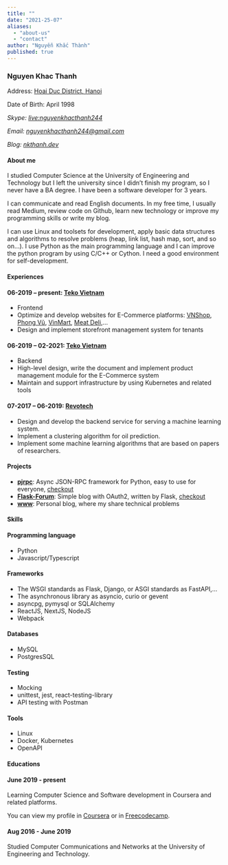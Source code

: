 ```yaml
---
title: ""
date: "2021-25-07"
aliases:
  - "about-us"
  - "contact"
author: "Nguyễn Khắc Thành"
published: true
---
```


<article id="resume">
	<h3 class="title">Nguyen Khac Thanh</h3>
	<div class="section" id="contact">
		<div>
			<p>Address: <a target="_blank" href="https://goo.gl/maps/RMTJxcaQxWt31WiL8">Hoai Duc District, Hanoi</a></p>
			<p>Date of Birth: <time datetime="1998-04-24">April 1998</time></p>
		</div>
		<address>
			<p>Skype: <a target="_blank" href="https://join.skype.com/invite/bFZVFCglRj0q">live:nguyenkhacthanh244</a></p>
			<p>Email: <a target="_blank" href="mailto:nguyenkhacthanh244@gmail.com">nguyenkhacthanh244@gmail.com</a></p>
			<p>Blog: <a target="_blank" href="https://nkthanh.dev">nkthanh.dev</a></p>
		</address>
	</div>
	<div class="section" id="about">
		<h4>About me</h4>
		<p>I studied Computer Science at the University of Engineering and Technology but I left the university since I didn’t finish my program, so I never have a BA degree. I have been a software developer for 3 years.</p>
		<p>I can communicate and read English documents. In my free time, I usually read Medium, review code on Github, learn new technology or improve my programming skills or write my blog.</p>
		<p>I can use Linux and toolsets for development, apply basic data structures and algorithms to resolve problems (heap, link list, hash map, sort, and so on…). I use Python as the main programming language and I can improve the python program by using C/C++ or Cython. I need a good environment for self-development.</p>
	</div>	
	<div class="section" id="work-experiences">
		<h4>Experiences</h4>
		<div class="exp">
			<h4>06-2019 – present: <a href="https://teko.vn/">Teko Vietnam</a></h4>
			<ul>
			    <li>Frontend</li>
                <li>Optimize and develop websites for E-Commerce platforms: <a href="https://vnshop.vn">VNShop</a>, <a href="https://phongvu.vn">Phong Vũ</a>, <a href="https://vinmart.com">VinMart</a>, <a href="https://meatdeli.com.vn">Meat Deli</a>,...</li></li>
                <li>Design and implement storefront management system for tenants</li>
			</ul>
		</div>
		<div class="exp">
			<h4>06-2019 – 02-2021: <a href="https://teko.vn/">Teko Vietnam</a></h4>
			<ul>
			    <li>Backend</li>
				<li>High-level design, write the document and implement product management module for the E-Commerce system</li>
				<li>Maintain and support infrastructure by using Kubernetes and related tools</li>
			</ul>
		</div>
		<div class="exp">
			<h4>07-2017 – 06-2019: <a href="https://www.revotech.com.vn/">Revotech</a></h4>
			<ul>
				<li>Design and develop the backend service for serving a machine learning system.</li>
				<li>Implement a clustering algorithm for oil prediction.</li>
				<li>Implement some machine learning algorithms that are based on papers of researchers.</li>
			</ul>
		</div>
	</div>
	<div class="section" id="projects">
		<h4>Projects</h4>
		<ul>
			<li><strong><a href="https://github.com/magiskboy/pjrpc">pjrpc</a></strong>: Async JSON-RPC framework for Python, easy to use for everyone, <a href="https://github.com/magiskboy/pjrpc">checkout</a></li>
			<li><strong><a href="https://github.com/magiskboy/flask-blog">Flask-Forum</a></strong>: Simple blog with OAuth2, written by Flask, <a href="https://github.com/magiskboy/flask-blog">checkout</a></li>
			<li><strong><a href="https://github.com/magiskboy/www">www</a></strong>: Personal blog, where my share technical problems</li>
		</ul>
	</div>
	<div class="section" id="skills">
		<h4>Skills</h4>
		<div class="skill">
			<h4>Programming language</h4>
			<ul>
				<li>Python</li>
				<li>Javascript/Typescript</li>
			</ul>
		</div>
		<div class="skill">
			<h4>Frameworks</h4>
			<ul>
				<li>The WSGI standards as Flask, Django, or ASGI standards as FastAPI,...</li>
				<li>The asynchronous library as asyncio, curio or gevent</li>
				<li>asyncpg, pymysql or SQLAlchemy</li>
				<li>ReactJS, NextJS, NodeJS</li>
				<li>Webpack</li>
			</ul>
		</div>
		<div class="skill">
			<h4>Databases</h4>
			<ul>
				<li>MySQL</li>
				<li>PostgresSQL</li>
			</ul>
		</div>
		<div class="skill">
			<h4>Testing</h4>
			<ul>
				<li>Mocking</li>
				<li>unittest, jest, react-testing-library</li>
				<li>API testing with Postman</li>
			</ul>
		</div>
		<div class="skill">
			<h4>Tools</h4>	
			<ul>
				<li>Linux</li>
				<li>Docker, Kubernetes</li>
				<li>OpenAPI</li>
			</ul>
		</div>
	</div>
	<div class="section" id="educations">
		<h4>Educations</h4>
		<div class="education">
			<h4>June 2019 - present</h4>
			<p>Learning Computer Science and Software development in Coursera and related platforms.</p>
			<p>You can view my profile in <a href="https://www.coursera.org/user/650bbf8164cf05a9c859c9f0f510bfd5">Coursera</a> or in <a href="https://www.freecodecamp.org/nguyen-khac-thanh">Freecodecamp</a>.</p>
		</div>
		<div class="education">
			<h4>Aug 2016 - June 2019</h4>
			<p>Studied Computer Communications and Networks at the University of Engineering and Technology.</p>
		</div>
	</div>
</article>
